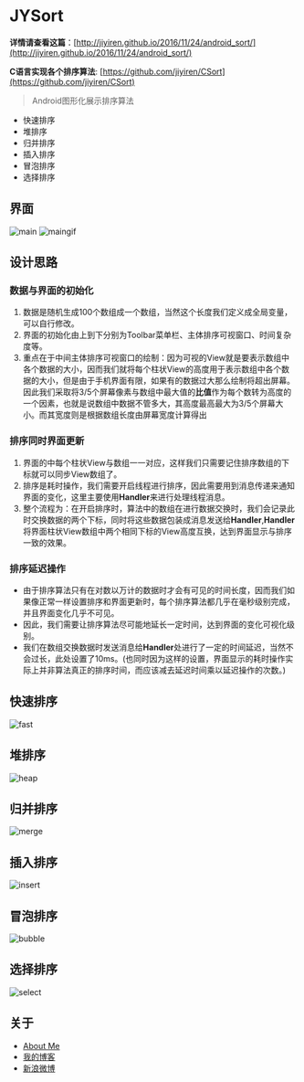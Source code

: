 # JYSort

**详情请查看这篇**：[http://jiyiren.github.io/2016/11/24/android_sort/](http://jiyiren.github.io/2016/11/24/android_sort/)

**C语言实现各个排序算法**: [https://github.com/jiyiren/CSort](https://github.com/jiyiren/CSort)

> Android图形化展示排序算法

* 快速排序
* 堆排序
* 归并排序
* 插入排序
* 冒泡排序
* 选择排序

## 界面

![main](http://7xknpe.com1.z0.glb.clouddn.com/jysorthome360.png)
![maingif](http://7xknpe.com1.z0.glb.clouddn.com/jysortwelcome.gif)


## 设计思路

### 数据与界面的初始化

1. 数据是随机生成100个数组成一个数组，当然这个长度我们定义成全局变量，可以自行修改。
2. 界面的初始化由上到下分别为Toolbar菜单栏、主体排序可视窗口、时间复杂度等。
3. 重点在于中间主体排序可视窗口的绘制：因为可视的View就是要表示数组中各个数据的大小，因而我们就将每个柱状View的高度用于表示数组中各个数据的大小，但是由于手机界面有限，如果有的数据过大那么绘制将超出屏幕。因此我们采取将3/5个屏幕像素与数组中最大值的**比值**作为每个数转为高度的一个因素，也就是说数组中数据不管多大，其高度最高最大为3/5个屏幕大小。而其宽度则是根据数组长度由屏幕宽度计算得出

### 排序同时界面更新

1. 界面的中每个柱状View与数组一一对应，这样我们只需要记住排序数组的下标就可以同步View数组了。
2. 排序是耗时操作，我们需要开启线程进行排序，因此需要用到消息传递来通知界面的变化，这里主要使用**Handler**来进行处理线程消息。
3. 整个流程为：在开启排序时，算法中的数组在进行数据交换时，我们会记录此时交换数据的两个下标，同时将这些数据包装成消息发送给**Handler**,**Handler**将界面柱状View数组中两个相同下标的View高度互换，达到界面显示与排序一致的效果。

### 排序延迟操作

* 由于排序算法只有在对数以万计的数据时才会有可见的时间长度，因而我们如果像正常一样设置排序和界面更新时，每个排序算法都几乎在毫秒级别完成，并且界面变化几乎不可见。
* 因此，我们需要让排序算法尽可能地延长一定时间，达到界面的变化可视化级别。
* 我们在数组交换数据时发送消息给**Handler**处进行了一定的时间延迟，当然不会过长，此处设置了10ms。(也同时因为这样的设置，界面显示的耗时操作实际上并非算法真正的排序时间，而应该减去延迟时间乘以延迟操作的次数。)


## 快速排序

![fast](http://7xknpe.com1.z0.glb.clouddn.com/jysortfast.gif)

## 堆排序

![heap](http://7xknpe.com1.z0.glb.clouddn.com/jysortheap.gif)

## 归并排序

![merge](http://7xknpe.com1.z0.glb.clouddn.com/jysortmerge.gif)

## 插入排序

![insert](http://7xknpe.com1.z0.glb.clouddn.com/jysortinsert.gif)

## 冒泡排序

![bubble](http://7xknpe.com1.z0.glb.clouddn.com/jysortbubble.gif)

## 选择排序

![select](http://7xknpe.com1.z0.glb.clouddn.com/jysortselect.gif)

## 关于

* [About Me](http://jiyiren.github.io/about/)
* [我的博客](http://jiyiren.github.io/)
* [新浪微博](http://weibo.com/jiyi1459050189)
